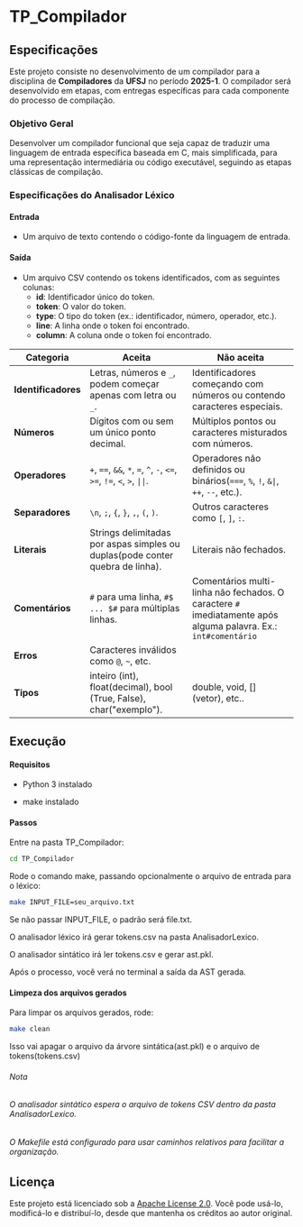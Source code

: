 # **TP_Compilador**

## Especificações

Este projeto consiste no desenvolvimento de um compilador para a disciplina de **Compiladores** da **UFSJ** no período **2025-1**. O compilador será desenvolvido em etapas, com entregas específicas para cada componente do processo de compilação. 

### Objetivo Geral

Desenvolver um compilador funcional que seja capaz de traduzir uma linguagem de entrada específica baseada em C, mais simplificada, para uma representação intermediária ou código executável, seguindo as etapas clássicas de compilação.

### **Especificações do Analisador Léxico**

#### **Entrada**
- Um arquivo de texto contendo o código-fonte da linguagem de entrada.

#### **Saída**
- Um arquivo CSV contendo os tokens identificados, com as seguintes colunas:
  - **id**: Identificador único do token.
  - **token**: O valor do token.
  - **type**: O tipo do token (ex.: identificador, número, operador, etc.).
  - **line**: A linha onde o token foi encontrado.
  - **column**: A coluna onde o token foi encontrado.

| **Categoria**       | **Aceita**                                                               | **Não aceita**                                                                 |
|---------------------|--------------------------------------------------------------------------|--------------------------------------------------------------------------------|
| **Identificadores** | Letras, números e `_`, podem começar apenas com letra ou `_`.            | Identificadores começando com números ou contendo caracteres especiais.        |
| **Números**         | Dígitos com ou sem um único ponto decimal.                               | Múltiplos pontos ou caracteres misturados com números.                         |
| **Operadores**      | `+`, `==`, `&&`, `*`, `=`, `^`, `-`, `<=`, `>=`, `!=`, `<`, `>`, `\|\|`. | Operadores não definidos ou binários(`===`, `%`, `!`, `&\|`, `++`, `--`, etc.).|
| **Separadores**     | `\n`, `;`, `{`, `}`, `,`, `(`, `)`.                                      | Outros caracteres como `[`, `]`, `:`.                                          |
| **Literais**        | Strings delimitadas por aspas simples ou duplas(pode conter quebra de linha).| Literais não fechados.                                                     |
| **Comentários**     | `#` para uma linha, `#$ ... $#` para múltiplas linhas.                   | Comentários multi-linha não fechados. O caractere `#` imediatamente após alguma palavra. Ex.: `int#comentário`|
| **Erros**           | Caracteres inválidos como `@`, `~`, etc.                                 |                                                                                |
| **Tipos**           | inteiro (int), float(decimal), bool (True, False), char("exemplo").      | double, void, [] (vetor), etc..                                                |
## Execução

#### Requisitos
  - Python 3 instalado

  - make instalado

#### Passos

  Entre na pasta TP_Compilador:

  ```bash
  cd TP_Compilador
  ```

  Rode o comando make, passando opcionalmente o arquivo de entrada para o léxico:
  ```bash
  make INPUT_FILE=seu_arquivo.txt
  ```

  Se não passar INPUT_FILE, o padrão será file.txt.

  O analisador léxico irá gerar tokens.csv na pasta AnalisadorLexico.

  O analisador sintático irá ler tokens.csv e gerar ast.pkl.

  Após o processo, você verá no terminal a saída da AST gerada.

  #### Limpeza dos arquivos gerados

  Para limpar os arquivos gerados, rode:

  ```bash
  make clean
  ```

  Isso vai apagar o arquivo da árvore sintática(ast.pkl) e o arquivo de tokens(tokens.csv)

  ###### Nota

  ###### O analisador sintático espera o arquivo de tokens CSV dentro da pasta AnalisadorLexico.

  ###### O Makefile está configurado para usar caminhos relativos para facilitar a organização.

## Licença

Este projeto está licenciado sob a [Apache License 2.0](LICENSE). Você pode usá-lo, modificá-lo e distribuí-lo, desde que mantenha os créditos ao autor original.
